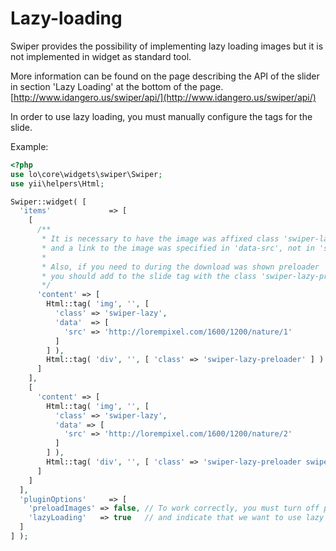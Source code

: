 # Lazy-loading

Swiper provides the possibility of implementing lazy loading images
but it is not implemented in widget as standard tool.

More information can be found on the page describing the API of the slider in section 'Lazy Loading' at the bottom of the page.
[http://www.idangero.us/swiper/api/](http://www.idangero.us/swiper/api/)

In order to use lazy loading, you must manually configure the tags for the slide.

Example:

```PHP
<?php
use lo\core\widgets\swiper\Swiper;
use yii\helpers\Html;

Swiper::widget( [
  'items'             => [
    [
      /**
       * It is necessary to have the image was affixed class 'swiper-lazy', 
       * and a link to the image was specified in 'data-src', not in 'src'
       *
       * Also, if you need to during the download was shown preloader
       * you should add to the slide tag with the class 'swiper-lazy-preloader'
       */
      'content' => [
        Html::tag( 'img', '', [ 
          'class' => 'swiper-lazy', 
          'data'  => [ 
            'src' => 'http://lorempixel.com/1600/1200/nature/1' 
          ] 
        ] ),
        Html::tag( 'div', '', [ 'class' => 'swiper-lazy-preloader' ] )
      ]
    ],
    [
      'content' => [
        Html::tag( 'img', '', [ 
          'class' => 'swiper-lazy', 
          'data' => [ 
            'src' => 'http://lorempixel.com/1600/1200/nature/2' 
          ] 
        ] ),
        Html::tag( 'div', '', [ 'class' => 'swiper-lazy-preloader swiper-lazy-preloader-white' ] )
      ]
    ]
  ],
  'pluginOptions'     => [
    'preloadImages' => false, // To work correctly, you must turn off preload
    'lazyLoading'   => true   // and indicate that we want to use lazy loading
  ]
] );
```
